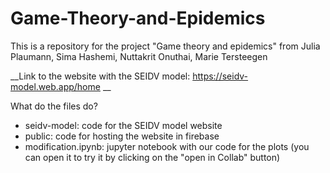 # Game-Theory-and-Epidemics

This is a repository for the project "Game theory and epidemics" from Julia Plaumann, Sima Hashemi, Nuttakrit Onuthai, Marie Tersteegen

__Link to the website with the SEIDV model: https://seidv-model.web.app/home __

What do the files do?

* seidv-model: code for the SEIDV model website
* public: code for hosting the website in firebase
* modification.ipynb: jupyter notebook with our code for the plots (you can open it to try it by clicking on the "open in Collab" button)
